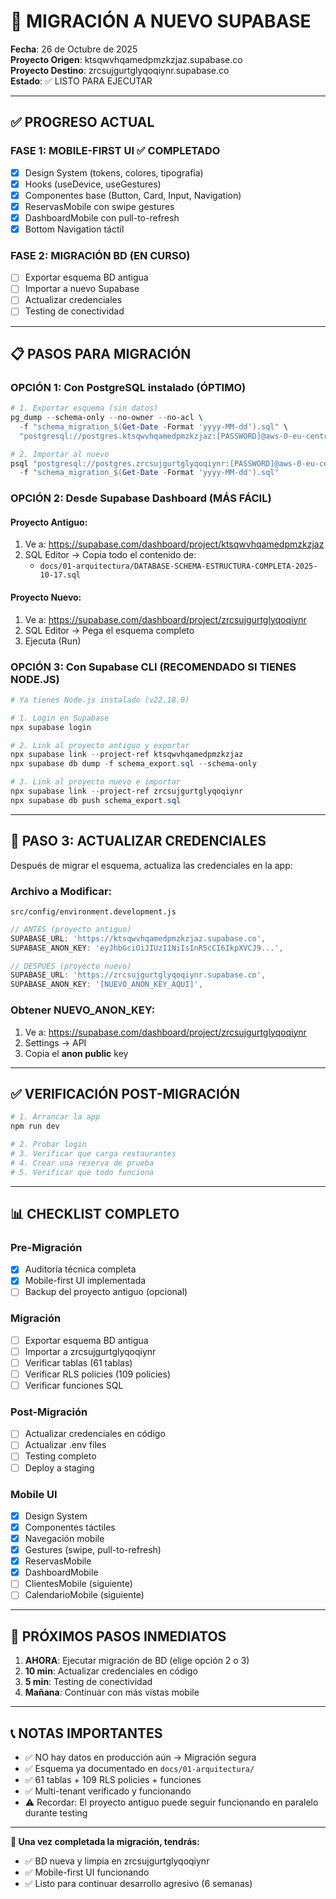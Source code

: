 # 🚀 MIGRACIÓN A NUEVO SUPABASE

**Fecha**: 26 de Octubre de 2025  
**Proyecto Origen**: ktsqwvhqamedpmzkzjaz.supabase.co  
**Proyecto Destino**: zrcsujgurtglyqoqiynr.supabase.co  
**Estado**: ✅ LISTO PARA EJECUTAR

---

## ✅ PROGRESO ACTUAL

### FASE 1: MOBILE-FIRST UI ✅ COMPLETADO
- [x] Design System (tokens, colores, tipografía)
- [x] Hooks (useDevice, useGestures)
- [x] Componentes base (Button, Card, Input, Navigation)
- [x] ReservasMobile con swipe gestures
- [x] DashboardMobile con pull-to-refresh
- [x] Bottom Navigation táctil

### FASE 2: MIGRACIÓN BD (EN CURSO)
- [ ] Exportar esquema BD antigua
- [ ] Importar a nuevo Supabase
- [ ] Actualizar credenciales
- [ ] Testing de conectividad

---

## 📋 PASOS PARA MIGRACIÓN

### OPCIÓN 1: Con PostgreSQL instalado (ÓPTIMO)

```powershell
# 1. Exportar esquema (sin datos)
pg_dump --schema-only --no-owner --no-acl \
  -f "schema_migration_$(Get-Date -Format 'yyyy-MM-dd').sql" \
  "postgresql://postgres.ktsqwvhqamedpmzkzjaz:[PASSWORD]@aws-0-eu-central-1.pooler.supabase.com:6543/postgres"

# 2. Importar al nuevo
psql "postgresql://postgres.zrcsujgurtglyqoqiynr:[PASSWORD]@aws-0-eu-central-1.pooler.supabase.com:6543/postgres" \
  -f "schema_migration_$(Get-Date -Format 'yyyy-MM-dd').sql"
```

### OPCIÓN 2: Desde Supabase Dashboard (MÁS FÁCIL)

#### Proyecto Antiguo:
1. Ve a: https://supabase.com/dashboard/project/ktsqwvhqamedpmzkzjaz
2. SQL Editor → Copia todo el contenido de:
   - `docs/01-arquitectura/DATABASE-SCHEMA-ESTRUCTURA-COMPLETA-2025-10-17.sql`

#### Proyecto Nuevo:
1. Ve a: https://supabase.com/dashboard/project/zrcsujgurtglyqoqiynr
2. SQL Editor → Pega el esquema completo
3. Ejecuta (Run)

### OPCIÓN 3: Con Supabase CLI (RECOMENDADO SI TIENES NODE.JS)

```powershell
# Ya tienes Node.js instalado (v22.18.0)

# 1. Login en Supabase
npx supabase login

# 2. Link al proyecto antiguo y exportar
npx supabase link --project-ref ktsqwvhqamedpmzkzjaz
npx supabase db dump -f schema_export.sql --schema-only

# 3. Link al proyecto nuevo e importar
npx supabase link --project-ref zrcsujgurtglyqoqiynr
npx supabase db push schema_export.sql
```

---

## 🔑 PASO 3: ACTUALIZAR CREDENCIALES

Después de migrar el esquema, actualiza las credenciales en la app:

### Archivo a Modificar:
`src/config/environment.development.js`

```javascript
// ANTES (proyecto antiguo)
SUPABASE_URL: 'https://ktsqwvhqamedpmzkzjaz.supabase.co',
SUPABASE_ANON_KEY: 'eyJhbGciOiJIUzI1NiIsInR5cCI6IkpXVCJ9...',

// DESPUÉS (proyecto nuevo)
SUPABASE_URL: 'https://zrcsujgurtglyqoqiynr.supabase.co',
SUPABASE_ANON_KEY: '[NUEVO_ANON_KEY_AQUI]',
```

### Obtener NUEVO_ANON_KEY:
1. Ve a: https://supabase.com/dashboard/project/zrcsujgurtglyqoqiynr
2. Settings → API
3. Copia el **anon public** key

---

## ✅ VERIFICACIÓN POST-MIGRACIÓN

```powershell
# 1. Arrancar la app
npm run dev

# 2. Probar login
# 3. Verificar que carga restaurantes
# 4. Crear una reserva de prueba
# 5. Verificar que todo funciona
```

---

## 📊 CHECKLIST COMPLETO

### Pre-Migración
- [x] Auditoría técnica completa
- [x] Mobile-first UI implementada
- [ ] Backup del proyecto antiguo (opcional)

### Migración
- [ ] Exportar esquema BD antigua
- [ ] Importar a zrcsujgurtglyqoqiynr
- [ ] Verificar tablas (61 tablas)
- [ ] Verificar RLS policies (109 policies)
- [ ] Verificar funciones SQL

### Post-Migración
- [ ] Actualizar credenciales en código
- [ ] Actualizar .env files
- [ ] Testing completo
- [ ] Deploy a staging

### Mobile UI
- [x] Design System
- [x] Componentes táctiles
- [x] Navegación mobile
- [x] Gestures (swipe, pull-to-refresh)
- [x] ReservasMobile
- [x] DashboardMobile
- [ ] ClientesMobile (siguiente)
- [ ] CalendarioMobile (siguiente)

---

## 🎯 PRÓXIMOS PASOS INMEDIATOS

1. **AHORA**: Ejecutar migración de BD (elige opción 2 o 3)
2. **10 min**: Actualizar credenciales en código
3. **5 min**: Testing de conectividad
4. **Mañana**: Continuar con más vistas mobile

---

## 📞 NOTAS IMPORTANTES

- ✅ NO hay datos en producción aún → Migración segura
- ✅ Esquema ya documentado en `docs/01-arquitectura/`
- ✅ 61 tablas + 109 RLS policies + funciones
- ✅ Multi-tenant verificado y funcionando
- ⚠️ Recordar: El proyecto antiguo puede seguir funcionando en paralelo durante testing

---

**🎉 Una vez completada la migración, tendrás:**
- ✅ BD nueva y limpia en zrcsujgurtglyqoqiynr
- ✅ Mobile-first UI funcionando
- ✅ Listo para continuar desarrollo agresivo (6 semanas)


